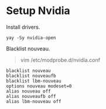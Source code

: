 <!-- markdownlint-disable MD013 -->
<!-- markdownlint-disable MD033 -->
<!-- markdownlint-disable MD046 -->

# Setup Nvidia

Install drivers.

```shell
yay -Sy nvidia-open
```

Blacklist nouveau.

> vim /etc/modprobe.d/nvidia.conf

```shell
blacklist nouveau
blacklist nouveaufb
blacklist lbm-nouveau
options nouveau modeset=0
alias nouveau off
alias nouveaufb off
alias lbm-nouveau off
```
